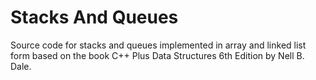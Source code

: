 # Stacks And Queues
Source code for stacks and queues implemented in array and linked list form based on the book C++ Plus Data Structures 6th Edition by Nell B. Dale.
